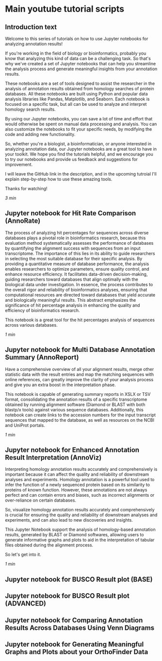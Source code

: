 # Main youtube tutorial scripts

## Introduction text

Welcome to this series of tutorials on how to use Jupyter notebooks for analyzing annotation results!

If you're working in the field of biology or bioinformatics, probably you know that analyzing this kind of data can be a challenging task. 
So that's why we've created a set of Jupyter notebooks that can help you streamline the analysis process and generate meaningful insights from your annotation results.

These notebooks are a set of tools designed to assist the researcher in the analysis of annotation results obtained from homology searches of protein databases. 
All these notebooks are built using Python and popular data analysis libraries like Pandas, Matplotlib, and Seaborn. Each notebook is focused on a specific task, 
but all can be used to analyze and interpret homology search results.

By using our Jupyter notebooks, you can save a lot of time and effort that would otherwise be spent on manual data processing and analysis. 
You can also customize the notebooks to fit your specific needs, by modifying the code and adding new functionality.

So, whether you're a biologist, a bioinformatician, or anyone interested in analyzing annotation data, 
our Jupyter notebooks are a great tool to have in your toolkit. We hope you find the tutorials helpful, and we encourage you to try our notebooks 
and provide us feedback and suggestions for improvement. 

I will leave the GitHub link in the description, and in the upcoming tutroial I'll explain step-by-step how to use these amazing tools.

Thanks for watching!

*3 min*

## Jupyter notebook for Hit Rate Comparison (AnnoRate)

The process of analyzing hit percentages for sequences across diverse databases plays a pivotal role in bioinformatics research, because this evaluation method systematically assesses the performance of databases by quantifying the alignment success with sequences from an input transcriptome. The importance of this lies in its ability to guide researchers in selecting the most suitable database for their specific analysis. By providing a quantitative measure of database performance, the analysis enables researchers to optimize parameters, ensure quality control, and enhance resource efficiency. It facilitates data-driven decision-making, guiding researchers toward databases that align optimally with the biological data under investigation. In essence, the process contributes to the overall rigor and reliability of bioinformatics analyses, ensuring that computational resources are directed toward databases that yield accurate and biologically meaningful results. This abstract emphasizes the significance of hit percentage analysis in enhancing the quality and efficiency of bioinformatics research.

This notebook is a great tool for the hit percentages analysis of sequences across various databases.

*1 min*

## Jupyter notebook for Multi Database Annotation Summary (AnnoReport)

Have a comprehensive overview of all your alignment results, merge other statistic data with the result entries and map the matching sequences with online references, can greatly improve the clarity of your analysis process and give you an extra boost in the interpretation phase.

This notebook is capable of generating summary reports in XSLX or TSV format, consolidating the annotation results of a specific transcriptome obtained by running alignment software (Diamond or BLAST with both blastp/x tools) against various sequence databases. Additionally, this notebook can create links to the accession numbers for the input transcript sequences that mapped to the database, as well as resources on the NCBI and UniProt portals.

*1 min*

## Jupyter notebook for Enhanced Annotation Result Interpretation (AnnoViz)

Interpreting homology annotation results accurately and comprehensively is important because it can affect the quality and reliability of downstream analyses and experiments. Homology annotation is a powerful tool used to infer the function of a newly sequenced protein based on its similarity to proteins of known function. However, these annotations are not always perfect and can contain errors and biases, such as incorrect alignments or over-reliance on certain databases.

So, visualize homology annotation results accurately and comprehensively is crucial for ensuring the quality and reliability of downstream analyses and experiments, and can also lead to new discoveries and insights.

This Jupyter Notebook support the analysis of homology-based annotation results, generated by BLAST or Diamond softwares, allowing users to generate informative graphs and plots to aid in the interpretation of tabular files obtained during the alignment process.

So let's get into it.

*1 min*

## Jupyter notebook for BUSCO Result plot (BASE)
## Jupyter notebook for BUSCO Result plot (ADVANCED)
## Jupyter notebook for Comparing Annotation Results Across Databases Using Venn Diagrams
## Jupyter notebook for Generating Meaningful Graphs and Plots about your OrthoFinder Data


